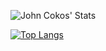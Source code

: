 ![John Cokos' Stats](https://github-readme-stats.vercel.app/api?username=johncokos&show_icons=true&theme=dark)

[![Top Langs](https://github-readme-stats.vercel.app/api/top-langs/?username=johncokos)](https://github.com/anuraghazra/github-readme-stats)


